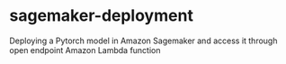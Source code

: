 # sagemaker-deployment
Deploying a Pytorch model in Amazon Sagemaker and access it through open endpoint Amazon Lambda function
